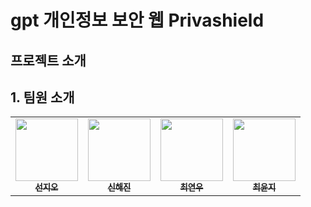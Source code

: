 # gpt 개인정보 보안 웹 Privashield

## 프로젝트 소개

## 1. 팀원 소개
<table>
  <tbody>
    <tr>
      <td align="center"><a href="https://github.com/JioCoder"><img src="https://avatars.githubusercontent.com/u/164130867?v=4" width="100px;" alt=""/><br /><sub><b>선지오</b></sub></a><br /></td>
      <td align="center"><a href="https://github.com/Ss-HhJin"><img src="https://github.com/user-attachments/assets/d3dbfdf9-1cb3-4ac5-8eeb-cbbd34498444" width="100px;" alt=""/><br /><sub><b>신해진</b></sub></a><br /></td>
      <td align="center"><a href="https://github.com/Ss-HhJin"><img src="https://github.com/user-attachments/assets/d3dbfdf9-1cb3-4ac5-8eeb-cbbd34498444" width="100px;" alt=""/><br /><sub><b>최연우</b></sub></a><br /></td>
      <td align="center"><a href="https://github.com/Ss-HhJin"><img src="https://github.com/user-attachments/assets/d3dbfdf9-1cb3-4ac5-8eeb-cbbd34498444" width="100px;" alt=""/><br /><sub><b>최윤지</b></sub></a><br /></td>
     <tr/>
  </tbody>
</table>
